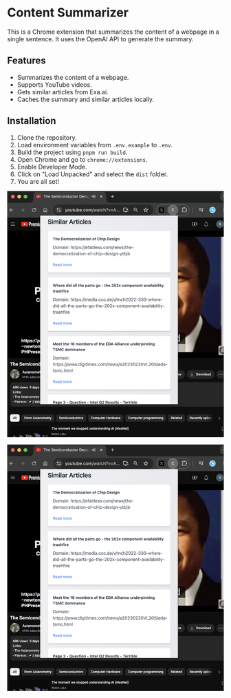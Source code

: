 
# Content Summarizer

This is a Chrome extension that summarizes the content of a webpage in a single sentence. It uses the OpenAI API to generate the summary.

## Features

- Summarizes the content of a webpage.
- Supports YouTube videos.
- Gets similar articles from Exa.ai.
- Caches the summary and similar articles locally.

## Installation

1. Clone the repository.
2. Load environment variables from `.env.example` to `.env`.
3. Build the project using `pnpm run build`.
4. Open Chrome and go to `chrome://extensions`.
3. Enable Developer Mode.
4. Click on "Load Unpacked" and select the `dist` folder.
5. You are all set!



![summary](./summary.png)

![summary](./summary.png)
